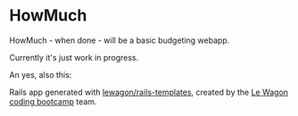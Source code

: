 # HowMuch

HowMuch - when done - will be a basic budgeting webapp.

Currently it's just work in progress.

An yes, also this:

Rails app generated with [lewagon/rails-templates](https://github.com/lewagon/rails-templates), created by the [Le Wagon coding bootcamp](https://www.lewagon.com) team.
